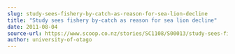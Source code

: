```yaml
---
slug: study-sees-fishery-by-catch-as-reason-for-sea-lion-decline
title: "Study sees fishery by-catch as reason for sea lion decline"
date: 2011-08-04
source-url: https://www.scoop.co.nz/stories/SC1108/S00013/study-sees-fishery-by-catch-as-reason-for-sea-lion-decline.htm
author: university-of-otago
---
```

